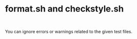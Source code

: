 
<h1>format.sh and checkstyle.sh</h1>
<br>
<p>
You can ignore errors or warnings related to the given test files.
</p>
